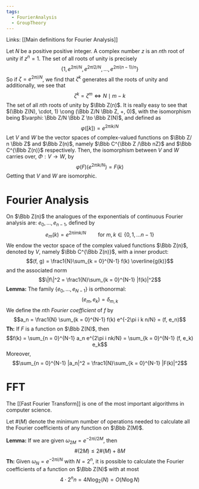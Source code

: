 ```yaml
---
tags:
  - FourierAnalysis
  - GroupTheory
---
```

Links: [[Main definitions for Fourier Analysis]]

Let $N$ be a positive positive integer. A complex number $z$ is an $n$th root of unity if $z^n = 1$. The set of all roots of unity is precisely $$\left\{1, e^{2\pi i/N}, e^{2\pi i 2/N}, \dots, e^{2\pi i (n-1)/n}\right\}$$
So if $\zeta = e^{2\pi i/N}$, we find that $\zeta^k$ generates all the roots of unity and additionally, we see that $$\zeta^k = \zeta^m \iff N \mid m-k$$
The set of all $n$th roots of unity by $\Bbb Z(n)$. It is really easy to see that $(\Bbb Z(N), \cdot, 1) \cong (\Bbb Z/N \Bbb Z, +, 0)$, with the isomorphism being $\varphi: \Bbb Z/N \Bbb Z \to \Bbb Z(N)$, and defined as $$\varphi([k]) = e^{2\pi ik/N}$$Let $V$ and $W$ be the vector spaces of complex-valued functions on $\Bbb Z/ n \Bbb Z$ and $\Bbb Z(n)$, namely $\Bbb C^{\Bbb Z /\Bbb nZ}$ and $\Bbb C^{\Bbb Z(n)}$ respectively. Then, the isomorphism between $V$ and $W$ carries over, $\Phi: V \to W$, by $$\varphi(F)(e^{2\pi i k/N})= F(k)$$
Getting that $V$ and $W$ are isomorphic.

# Fourier Analysis 

On $\Bbb Z(n)$ the analogues of the exponentials of continuous Fourier analysis are: $e_0, \dots, e_{n-1}$, defined by $$e_{m}(k)= e^{2\pi i mk/N} \qquad \text{for } m, k \in \{0, 1, \dots n-1\}$$
We endow the vector space of the complex valued functions $\Bbb Z(n)$, denoted by $V$, namely $\Bbb C^{\Bbb Z(n)}$, with a inner product: $$(f, g) = \frac1{N}\sum_{k = 0}^{N-1} f(k) \overline{g(k)}$$and the associated norm $$\|f\|^2 = \frac1{N}\sum_{k = 0}^{N-1} |f(k)|^2$$
**Lemma:** The family $\{e_0, \dots, e_{N-1}\}$ is orthonormal:$$(e_m, e_k) = \delta_{m,k}$$
We define the $n$th *Fourier coefficient* of $f$ by $$a_n = \frac1{N} \sum_{k = 0}^{N-1} f(k) e^{-2\pi i k n/N} = (f, e_n)$$
**Th:** If $F$ is a function on $\Bbb Z(N)$, then $$f(k) = \sum_{n = 0}^{N-1} a_n e^{2\pi i nk/N} = \sum_{k = 0}^{N-1} (f, e_k) e_k$$Moreover, $$\sum_{n = 0}^{N-1} |a_n|^2 = \frac1{N}\sum_{k = 0}^{N-1} |F(k)|^2$$
# FFT

The [[Fast Fourier Transform]] is one of the most important algorithms in computer science.

Let $\#(M)$ denote the minimum number of operations needed to calculate all the Fourier coefficients of any function on $\Bbb Z(M)$. 

**Lemma:** If we are given $\omega_{2M} = e^{-2\pi i/2M}$, then $$\#(2M) \le 2\#(M) + 8M$$
**Th:** Given $\omega_N = e^{-2\pi i /N}$ with $N = 2^n$, it is possible to calculate the Fourier coefficients of a function on $\Bbb Z(N)$ with at most $$4\cdot 2^n n = 4N \log_2(N) = O(N\log N)$$
